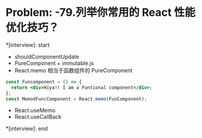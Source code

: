 <!--
 * @Author: mrzou
 * @Date: 2021-07-23 12:31:21
 * @LastEditors: mrzou
 * @LastEditTime: 2021-07-23 12:38:40
 * @Description: file content
-->

# Problem: -79.列举你常用的 React 性能优化技巧？

\*[interview]: start

- shouldComponentUpdate
- PureComponent + immutable.js
- React.memo 相当于函数组件的 PureComponent

```jsx
const Funcomponent = () => {
  return <div>Hiya!! I am a Funtional component</div>;
};
const MemodFuncComponent = React.memo(FunComponent);
```

- React.useMemo
- React.useCallBack

\*[interview]: end
